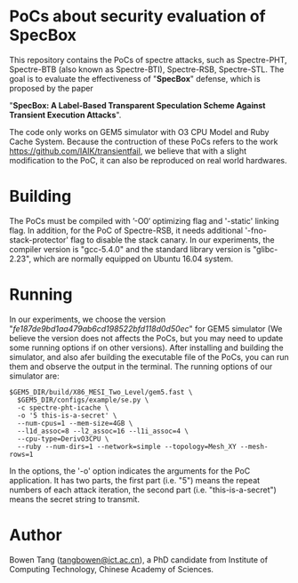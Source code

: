 # PoCs about security evaluation of SpecBox
This repository contains the PoCs of spectre attacks, such as Spectre-PHT, Spectre-BTB (also known as Spectre-BTI), Spectre-RSB, Spectre-STL. The goal is to evaluate the effectiveness of "**SpecBox**" defense, which is proposed by the paper

"**SpecBox: A Label-Based Transparent Speculation Scheme Against Transient Execution Attacks**".

The code only works on GEM5 simulator with O3 CPU Model and Ruby Cache System. Because the contruction of these PoCs refers to the work https://github.com/IAIK/transientfail, we believe that with a slight modification to the PoC, it can also be reproduced on real world hardwares.

# Building
The PoCs must be compiled with ’-O0‘ optimizing flag and '-static' linking flag. In addition, for the PoC of Spectre-RSB, it needs additional '-fno-stack-protector' flag to disable the stack canary. In our experiments, the compiler version is "gcc-5.4.0" and the standard library version is "glibc-2.23", which are normally equipped on Ubuntu 16.04 system.

# Running
In our experiments, we choose the version "*fe187de9bd1aa479ab6cd198522bfd118d0d50ec*" for GEM5 simulator (We believe the version does not affects the PoCs, but you may need to update some running options if on other versions). After installing and building the simulator, and also afer building the executable file of the PoCs, you can run them and observe the output in the terminal. The running options of our simulator are:
```
$GEM5_DIR/build/X86_MESI_Two_Level/gem5.fast \
  $GEM5_DIR/configs/example/se.py \
  -c spectre-pht-icache \
  -o '5 this-is-a-secret' \
  --num-cpus=1 --mem-size=4GB \
  --l1d_assoc=8 --l2_assoc=16 --l1i_assoc=4 \
  --cpu-type=DerivO3CPU \
  --ruby --num-dirs=1 --network=simple --topology=Mesh_XY --mesh-rows=1
```
In the options, the '-o' option indicates the arguments for the PoC application. It has two parts, the first part (i.e. "5") means the repeat numbers of each attack iteration, the second part (i.e. "this-is-a-secret") means the secret string to transmit.

# Author
Bowen Tang (tangbowen@ict.ac.cn), a PhD candidate from Institute of Computing Technology, Chinese Academy of Sciences.
